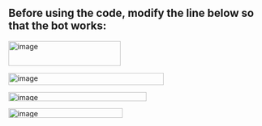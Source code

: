 ## Before using the code, modify the line below so that the bot works:
<p>
<img width="221" height="49" alt="image" src="https://github.com/user-attachments/assets/8aa936f4-e2f5-453b-bd93-25c94a3b04a7" />
</p>
<p>
<img width="306" height="24" alt="image" src="https://github.com/user-attachments/assets/cf18e1ad-2172-44f0-8bee-3e4a2fc53f05" />
</p>
<p>
<img width="272" height="18" alt="image" src="https://github.com/user-attachments/assets/407e58fa-9930-4df9-a94a-bea608be8d6b" />
</p>
<p>
<img width="225" height="19" alt="image" src="https://github.com/user-attachments/assets/810e2e74-6a5a-46ee-8a56-709e96fd01c5" />
</p>
